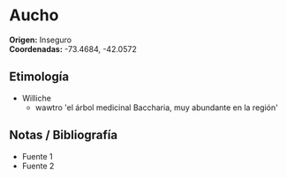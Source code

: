 # Aucho

**Origen:** Inseguro  
**Coordenadas:** -73.4684, -42.0572

## Etimología
- Williche
    - wawtro 'el árbol medicinal Baccharia, muy abundante en la región'
    

## Notas / Bibliografía
- Fuente 1
- Fuente 2

